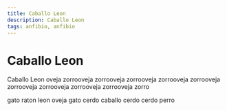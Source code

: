 ```yaml
---
title: Caballo Leon
description: Caballo Leon
tags: anfibio, anfibio
---
```


# Caballo Leon

Caballo Leon oveja zorrooveja zorrooveja zorrooveja zorrooveja zorrooveja zorrooveja zorrooveja zorrooveja zorrooveja zorro

gato raton leon oveja gato cerdo caballo cerdo cerdo perro